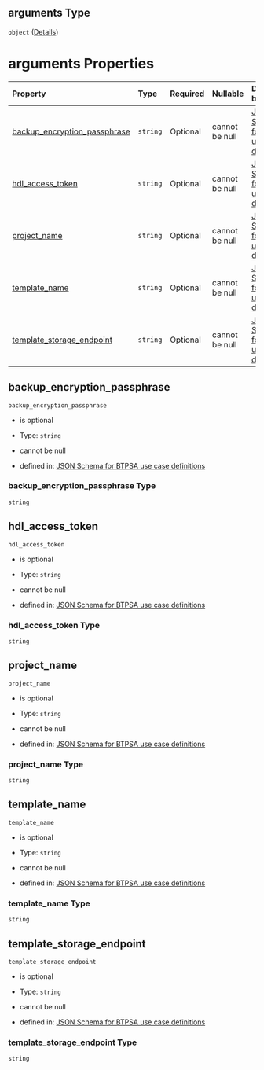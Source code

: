 ## arguments Type

`object` ([Details](btpsa-usecase-properties-services-items-allof-1-then-allof-42-then-allof-2-then-properties-parameters-properties-data-properties-requestedoperation-properties-arguments.md))

# arguments Properties

| Property                                                        | Type     | Required | Nullable       | Defined by                                                                                                                                                                                                                                                                                                                                                                                                                                                                        |
| :-------------------------------------------------------------- | :------- | :------- | :------------- | :-------------------------------------------------------------------------------------------------------------------------------------------------------------------------------------------------------------------------------------------------------------------------------------------------------------------------------------------------------------------------------------------------------------------------------------------------------------------------------- |
| [backup\_encryption\_passphrase](#backup_encryption_passphrase) | `string` | Optional | cannot be null | [JSON Schema for BTPSA use case definitions](btpsa-usecase-properties-services-items-allof-1-then-allof-42-then-allof-2-then-properties-parameters-properties-data-properties-requestedoperation-properties-arguments-properties-backup_encryption_passphrase.md "undefined#/properties/services/items/allOf/1/then/allOf/42/then/allOf/2/then/properties/parameters/properties/data/properties/requestedOperation/properties/arguments/properties/backup_encryption_passphrase") |
| [hdl\_access\_token](#hdl_access_token)                         | `string` | Optional | cannot be null | [JSON Schema for BTPSA use case definitions](btpsa-usecase-properties-services-items-allof-1-then-allof-42-then-allof-2-then-properties-parameters-properties-data-properties-requestedoperation-properties-arguments-properties-hdl_access_token.md "undefined#/properties/services/items/allOf/1/then/allOf/42/then/allOf/2/then/properties/parameters/properties/data/properties/requestedOperation/properties/arguments/properties/hdl_access_token")                         |
| [project\_name](#project_name)                                  | `string` | Optional | cannot be null | [JSON Schema for BTPSA use case definitions](btpsa-usecase-properties-services-items-allof-1-then-allof-42-then-allof-2-then-properties-parameters-properties-data-properties-requestedoperation-properties-arguments-properties-project_name.md "undefined#/properties/services/items/allOf/1/then/allOf/42/then/allOf/2/then/properties/parameters/properties/data/properties/requestedOperation/properties/arguments/properties/project_name")                                 |
| [template\_name](#template_name)                                | `string` | Optional | cannot be null | [JSON Schema for BTPSA use case definitions](btpsa-usecase-properties-services-items-allof-1-then-allof-42-then-allof-2-then-properties-parameters-properties-data-properties-requestedoperation-properties-arguments-properties-template_name.md "undefined#/properties/services/items/allOf/1/then/allOf/42/then/allOf/2/then/properties/parameters/properties/data/properties/requestedOperation/properties/arguments/properties/template_name")                               |
| [template\_storage\_endpoint](#template_storage_endpoint)       | `string` | Optional | cannot be null | [JSON Schema for BTPSA use case definitions](btpsa-usecase-properties-services-items-allof-1-then-allof-42-then-allof-2-then-properties-parameters-properties-data-properties-requestedoperation-properties-arguments-properties-template_storage_endpoint.md "undefined#/properties/services/items/allOf/1/then/allOf/42/then/allOf/2/then/properties/parameters/properties/data/properties/requestedOperation/properties/arguments/properties/template_storage_endpoint")       |

## backup\_encryption\_passphrase



`backup_encryption_passphrase`

*   is optional

*   Type: `string`

*   cannot be null

*   defined in: [JSON Schema for BTPSA use case definitions](btpsa-usecase-properties-services-items-allof-1-then-allof-42-then-allof-2-then-properties-parameters-properties-data-properties-requestedoperation-properties-arguments-properties-backup_encryption_passphrase.md "undefined#/properties/services/items/allOf/1/then/allOf/42/then/allOf/2/then/properties/parameters/properties/data/properties/requestedOperation/properties/arguments/properties/backup_encryption_passphrase")

### backup\_encryption\_passphrase Type

`string`

## hdl\_access\_token



`hdl_access_token`

*   is optional

*   Type: `string`

*   cannot be null

*   defined in: [JSON Schema for BTPSA use case definitions](btpsa-usecase-properties-services-items-allof-1-then-allof-42-then-allof-2-then-properties-parameters-properties-data-properties-requestedoperation-properties-arguments-properties-hdl_access_token.md "undefined#/properties/services/items/allOf/1/then/allOf/42/then/allOf/2/then/properties/parameters/properties/data/properties/requestedOperation/properties/arguments/properties/hdl_access_token")

### hdl\_access\_token Type

`string`

## project\_name



`project_name`

*   is optional

*   Type: `string`

*   cannot be null

*   defined in: [JSON Schema for BTPSA use case definitions](btpsa-usecase-properties-services-items-allof-1-then-allof-42-then-allof-2-then-properties-parameters-properties-data-properties-requestedoperation-properties-arguments-properties-project_name.md "undefined#/properties/services/items/allOf/1/then/allOf/42/then/allOf/2/then/properties/parameters/properties/data/properties/requestedOperation/properties/arguments/properties/project_name")

### project\_name Type

`string`

## template\_name



`template_name`

*   is optional

*   Type: `string`

*   cannot be null

*   defined in: [JSON Schema for BTPSA use case definitions](btpsa-usecase-properties-services-items-allof-1-then-allof-42-then-allof-2-then-properties-parameters-properties-data-properties-requestedoperation-properties-arguments-properties-template_name.md "undefined#/properties/services/items/allOf/1/then/allOf/42/then/allOf/2/then/properties/parameters/properties/data/properties/requestedOperation/properties/arguments/properties/template_name")

### template\_name Type

`string`

## template\_storage\_endpoint



`template_storage_endpoint`

*   is optional

*   Type: `string`

*   cannot be null

*   defined in: [JSON Schema for BTPSA use case definitions](btpsa-usecase-properties-services-items-allof-1-then-allof-42-then-allof-2-then-properties-parameters-properties-data-properties-requestedoperation-properties-arguments-properties-template_storage_endpoint.md "undefined#/properties/services/items/allOf/1/then/allOf/42/then/allOf/2/then/properties/parameters/properties/data/properties/requestedOperation/properties/arguments/properties/template_storage_endpoint")

### template\_storage\_endpoint Type

`string`
